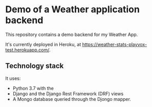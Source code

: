 # Demo of a Weather application backend

This repository contains a demo backend for my Weather App.

It's currently deployed in Heroku, at https://weather-stats-playvox-test.herokuapp.com/.

## Technology stack

It uses:

- Python 3.7 with the 
- Django and the Django Rest Framework (DRF) views
- A Mongo database queried through the Djongo mapper.
